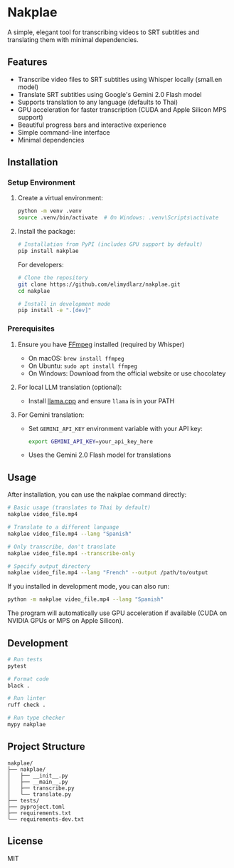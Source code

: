 # Nakplae

A simple, elegant tool for transcribing videos to SRT subtitles and translating them with minimal dependencies.

## Features

- Transcribe video files to SRT subtitles using Whisper locally (small.en model)
- Translate SRT subtitles using Google's Gemini 2.0 Flash model
- Supports translation to any language (defaults to Thai)
- GPU acceleration for faster transcription (CUDA and Apple Silicon MPS support)
- Beautiful progress bars and interactive experience
- Simple command-line interface
- Minimal dependencies

## Installation

### Setup Environment

1. Create a virtual environment:
   ```bash
   python -m venv .venv
   source .venv/bin/activate  # On Windows: .venv\Scripts\activate
   ```

2. Install the package:
   ```bash
   # Installation from PyPI (includes GPU support by default)
   pip install nakplae
   ```
   
   For developers:
   ```bash
   # Clone the repository
   git clone https://github.com/elimydlarz/nakplae.git
   cd nakplae
   
   # Install in development mode
   pip install -e ".[dev]"
   ```

### Prerequisites

1. Ensure you have [FFmpeg](https://ffmpeg.org/download.html) installed (required by Whisper)
   - On macOS: `brew install ffmpeg`
   - On Ubuntu: `sudo apt install ffmpeg`
   - On Windows: Download from the official website or use chocolatey

2. For local LLM translation (optional):
   - Install [llama.cpp](https://github.com/ggerganov/llama.cpp) and ensure `llama` is in your PATH

3. For Gemini translation:
   - Set `GEMINI_API_KEY` environment variable with your API key:
     ```bash
     export GEMINI_API_KEY=your_api_key_here
     ```
   - Uses the Gemini 2.0 Flash model for translations

## Usage

After installation, you can use the nakplae command directly:

```bash
# Basic usage (translates to Thai by default)
nakplae video_file.mp4

# Translate to a different language
nakplae video_file.mp4 --lang "Spanish"

# Only transcribe, don't translate
nakplae video_file.mp4 --transcribe-only

# Specify output directory
nakplae video_file.mp4 --lang "French" --output /path/to/output
```

If you installed in development mode, you can also run:

```bash
python -m nakplae video_file.mp4 --lang "Spanish"
```

The program will automatically use GPU acceleration if available (CUDA on NVIDIA GPUs or MPS on Apple Silicon).

## Development

```bash
# Run tests
pytest

# Format code
black .

# Run linter
ruff check .

# Run type checker
mypy nakplae
```

## Project Structure

```
nakplae/
├── nakplae/
│   ├── __init__.py
│   ├── __main__.py
│   ├── transcribe.py
│   └── translate.py
├── tests/
├── pyproject.toml
├── requirements.txt
└── requirements-dev.txt
```

## License

MIT

